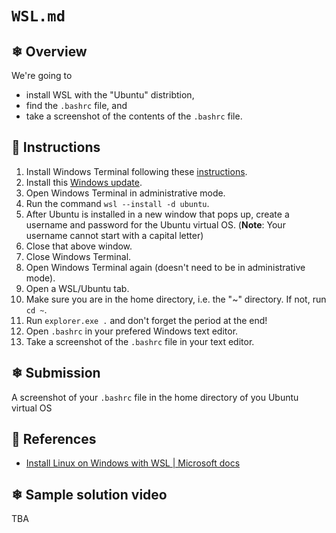 # `WSL.md`

## ❄ Overview

We're going to

- install WSL with the "Ubuntu" distribtion,
- find the `.bashrc` file, and
- take a screenshot of the contents of the `.bashrc` file.

## 🌸 Instructions

1) Install Windows Terminal following these [instructions](https://github.com/Ai-Yukino/tts-ds-ai/blob/main/hello/windows-terminal.md).
2) Install this [Windows update](https://wslstorestorage.blob.core.windows.net/wslblob/wsl_update_x64.msi).
3) Open Windows Terminal in administrative mode.
4) Run the command `wsl --install -d ubuntu`.
5) After Ubuntu is installed in a new window that pops up, create a username and password for the Ubuntu virtual OS. (**Note**: Your username cannot start with a capital letter)
6) Close that above window.
7) Close Windows Terminal.
8) Open Windows Terminal again (doesn't need to be in administrative mode).
9) Open a WSL/Ubuntu tab.
10) Make sure you are in the home directory, i.e. the "~" directory. If not, run `cd ~`.
11) Run `explorer.exe .` and don't forget the period at the end!
12) Open `.bashrc` in your prefered Windows text editor.
13) Take a screenshot of the `.bashrc` file in your text editor.

## ❄ Submission

A screenshot of your `.bashrc` file in the home directory of you Ubuntu virtual OS

## 🌸 References

- [Install Linux on Windows with WSL | Microsoft docs](https://docs.microsoft.com/en-us/windows/wsl/install)

## ❄ Sample solution video

TBA
